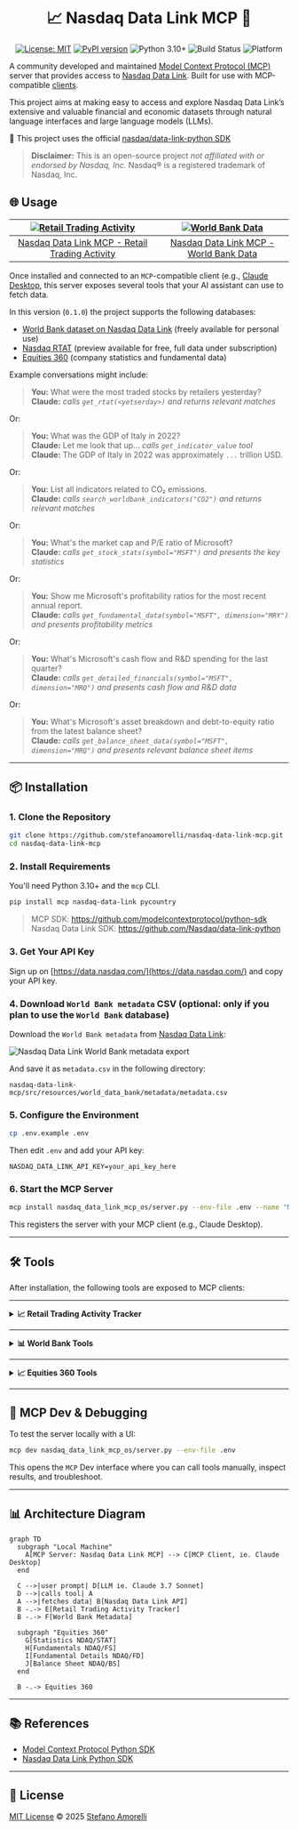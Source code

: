 <div align="center">

# 📈 Nasdaq Data Link MCP 🤖 

</div>

<div align="center">

[![License: MIT](https://img.shields.io/badge/License-MIT-green.svg)](LICENSE)
[![PyPI version](https://badge.fury.io/py/nasdaq-data-link-mcp-os.svg)](https://pypi.org/project/nasdaq-data-link-mcp-os/)
![Python 3.10+](https://img.shields.io/badge/Python-3.10%2B-blue.svg)
![Build Status](https://img.shields.io/badge/build-passing-green.svg)
![Platform](https://img.shields.io/badge/platform-cross--platform-lightgrey.svg)

</div>

A community developed and maintained [Model Context Protocol (MCP)](https://github.com/modelcontextprotocol) server that provides access to [Nasdaq Data Link](https://data.nasdaq.com/). Built for use with MCP-compatible [clients](https://modelcontextprotocol.io/clients).

This project aims at making easy to access and explore Nasdaq Data Link’s extensive and valuable financial and economic datasets through natural language interfaces and large language models (LLMs).

🐍 This project uses the official [nasdaq/data-link-python SDK](https://github.com/Nasdaq/data-link-python)

> **Disclaimer:** This is an open-source project *not affiliated with or endorsed by Nasdaq, Inc.* Nasdaq® is a registered trademark of Nasdaq, Inc.


## 🌐 Usage

| [![Retail Trading Activity](https://cdn.loom.com/sessions/thumbnails/b0299f6f6f1844669b5d2f73a86a3dcb-63f0e754bafcbe42-full-play.gif)](https://www.loom.com/share/b0299f6f6f1844669b5d2f73a86a3dcb) | [![World Bank Data](https://cdn.loom.com/sessions/thumbnails/a07e518bb6eb4de4b5a06a5a1a112a24-ff58182656db7dca-full-play.gif)](https://www.loom.com/share/a07e518bb6eb4de4b5a06a5a1a112a24) |
|:--:|:--:|
| [Nasdaq Data Link MCP - Retail Trading Activity](https://www.loom.com/share/b0299f6f6f1844669b5d2f73a86a3dcb) | [Nasdaq Data Link MCP - World Bank Data](https://www.loom.com/share/a07e518bb6eb4de4b5a06a5a1a112a24) |

Once installed and connected to an `MCP`-compatible client (e.g., [Claude Desktop](https://claude.ai/download), this server exposes several tools that your AI assistant can use to fetch data.

In this version (`0.1.0`) the project supports the following databases:
- [World Bank dataset on Nasdaq Data Link](https://data.nasdaq.com/databases/WB) (freely available for personal use)
- [Nasdaq RTAT](https://data.nasdaq.com/databases/RTAT) (preview available for free, full data under subscription)
- [Equities 360](https://data.nasdaq.com/databases/E360) (company statistics and fundamental data)

Example conversations might include:

> **You:** What were the most traded stocks by retailers yesterday?  
> **Claude:** *calls `get_rtat(<yetserday>)` and returns relevant matches*

Or:

> **You:** What was the GDP of Italy in 2022?  
> **Claude:** Let me look that up... *calls `get_indicator_value` tool*  
> **Claude:** The GDP of Italy in 2022 was approximately `...` trillion USD.

Or:

> **You:** List all indicators related to CO₂ emissions.  
> **Claude:** *calls `search_worldbank_indicators("CO2")` and returns relevant matches*

Or:

> **You:** What's the market cap and P/E ratio of Microsoft?  
> **Claude:** *calls `get_stock_stats(symbol="MSFT")` and presents the key statistics*

Or:

> **You:** Show me Microsoft's profitability ratios for the most recent annual report.  
> **Claude:** *calls `get_fundamental_data(symbol="MSFT", dimension="MRY")` and presents profitability metrics*

Or:

> **You:** What's Microsoft's cash flow and R&D spending for the last quarter?  
> **Claude:** *calls `get_detailed_financials(symbol="MSFT", dimension="MRQ")` and presents cash flow and R&D data*

Or:

> **You:** What's Microsoft's asset breakdown and debt-to-equity ratio from the latest balance sheet?  
> **Claude:** *calls `get_balance_sheet_data(symbol="MSFT", dimension="MRQ")` and presents relevant balance sheet items*

---

## 📦 Installation

### 1. Clone the Repository

```bash
git clone https://github.com/stefanoamorelli/nasdaq-data-link-mcp.git
cd nasdaq-data-link-mcp
```

### 2. Install Requirements

You'll need Python 3.10+ and the `mcp` CLI.

```bash
pip install mcp nasdaq-data-link pycountry
```

> MCP SDK: https://github.com/modelcontextprotocol/python-sdk  
> Nasdaq Data Link SDK: https://github.com/Nasdaq/data-link-python

### 3. Get Your API Key

Sign up on [https://data.nasdaq.com/](https://data.nasdaq.com/) and copy your API key.

### 4. Download `World Bank metadata` CSV (optional: only if you plan to use the `World Bank` database)

Download the `World Bank metadata` from [Nasdaq Data Link](https://data.nasdaq.com/databases/WB):

![Nasdaq Data Link World Bank metadata export](https://github.com/user-attachments/assets/411f4f9b-6f19-4b13-bde8-688b39458e18)

And save it as `metadata.csv` in the following directory:

```
nasdaq-data-link-mcp/src/resources/world_data_bank/metadata/metadata.csv
```


### 5. Configure the Environment

```bash
cp .env.example .env
```

Then edit `.env` and add your API key:

```
NASDAQ_DATA_LINK_API_KEY=your_api_key_here
```

### 6. Start the MCP Server

```bash
mcp install nasdaq_data_link_mcp_os/server.py --env-file .env --name "Nasdaq Data Link MCP Server"
```

This registers the server with your MCP client (e.g., Claude Desktop).

---

## 🛠️ Tools

After installation, the following tools are exposed to MCP clients:

---

<details>
<summary><strong>📈 Retail Trading Activity Tracker</strong></summary>

### `get_rtat10`

Retrieves Retail Trading Activity Tracker 10 (RTAT10) data for specific dates and optional tickers.

```json
{
  "action": "tool",
  "name": "get_rtat10",
  "params": {
    "dates": "2025-03-31,2025-03-28,2025-03-27",
    "tickers": "TSLA,TQQQ,SQQQ"
  }
}
```

Returns RTAT10 data from Nasdaq Data Link for the given dates and tickers.

---

### `get_rtat`

Retrieves Retail Trading Activity (RTAT) data for specific dates and optional tickers.

```json
{
  "action": "tool",
  "name": "get_rtat",
  "params": {
    "dates": "2025-03-31,2025-03-28,2025-03-27",
    "tickers": "TSLA,TQQQ,SQQQ"
  }
}
```

Returns RTAT data from Nasdaq Data Link for the given dates and tickers.

</details>

---

<details>
<summary><strong>📊 World Bank Tools</strong></summary>

### `get_indicator_value`

Fetch the value for a specific indicator and country.

```json
{
  "action": "tool",
  "name": "get_indicator_value",
  "params": {
    "country": "Italy",
    "indicator": "NY.GDP.MKTP.CD"
  }
}
```

Returns the latest value for that indicator.

---

### `country_code`

Returns the ISO 3-letter country code (e.g., `"ITA"` for Italy).

```json
{
  "action": "tool",
  "name": "country_code",
  "params": {
    "countryName": "Italy"
  }
}
```

---

### `list_worldbank_indicators`

Returns a list of all 1500+ indicators available.

```json
{
  "action": "tool",
  "name": "list_worldbank_indicators"
}
```

---

### `search_worldbank_indicators`

Searches for indicators by keyword.

```json
{
  "action": "tool",
  "name": "search_worldbank_indicators",
  "params": {
    "keyword": "population"
  }
}
```

</details>

---

<details>
<summary><strong>📈 Equities 360 Tools</strong></summary>

### `get_stock_stats`

Retrieves comprehensive statistics for a company from the Nasdaq Equities 360 database.

```json
{
  "action": "tool",
  "name": "get_stock_stats",
  "params": {
    "symbol": "MSFT"
  }
}
```

Or using FIGI:

```json
{
  "action": "tool",
  "name": "get_stock_stats",
  "params": {
    "figi": "BBG000BPH459"
  }
}
```

Returns company statistics including market cap, PE ratio, 52-week highs/lows, dividend information, and more.

---

### `list_stock_stat_fields`

Lists all available fields in the stock statistics database with descriptions.

```json
{
  "action": "tool",
  "name": "list_stock_stat_fields"
}
```

Returns information about all available fields that can be queried through the `get_stock_stats` tool.

---

### `get_fundamental_data`

Retrieves fundamental financial data from the Nasdaq Equities 360 Fundamental Summary database.

```json
{
  "action": "tool",
  "name": "get_fundamental_data",
  "params": {
    "symbol": "MSFT",
    "dimension": "MRY"
  }
}
```

Or using multiple parameters:

```json
{
  "action": "tool",
  "name": "get_fundamental_data",
  "params": {
    "figi": "BBG000BPH459",
    "calendardate": "2022-12-31",
    "dimension": "MRQ"
  }
}
```

Returns fundamental data including profitability ratios (ROA, ROE, ROS), valuation metrics (P/E, P/S), income statement items (revenue, gross profit), and financial health indicators (current ratio, debt-to-equity).

---

### `list_fundamental_fields`

Lists all available fields in the fundamental summary database with descriptions.

```json
{
  "action": "tool",
  "name": "list_fundamental_fields"
}
```

Returns information about all available fields that can be queried through the `get_fundamental_data` tool.

---

### `get_detailed_financials`

Retrieves detailed financial data from the Nasdaq Equities 360 Fundamental Details database.

```json
{
  "action": "tool",
  "name": "get_detailed_financials",
  "params": {
    "symbol": "MSFT",
    "dimension": "MRQ"
  }
}
```

Or using multiple parameters:

```json
{
  "action": "tool",
  "name": "get_detailed_financials",
  "params": {
    "figi": "BBG000BPH459",
    "calendardate": "2022-12-31",
    "dimension": "MRY"
  }
}
```

Returns comprehensive financial statement data including balance sheet items (assets, liabilities, equity), income statement components (revenue, expenses, profit), cash flow details (operating, investing, financing), and detailed financial ratios.

---

### `list_detailed_financial_fields`

Lists all available fields in the fundamental details database with descriptions.

```json
{
  "action": "tool",
  "name": "list_detailed_financial_fields"
}
```

Returns information about all available fields that can be queried through the `get_detailed_financials` tool.

---

### `get_balance_sheet_data`

Retrieves balance sheet data from the Nasdaq Equities 360 Balance Sheet database.

```json
{
  "action": "tool",
  "name": "get_balance_sheet_data",
  "params": {
    "symbol": "MSFT",
    "dimension": "MRQ"
  }
}
```

Or using multiple parameters:

```json
{
  "action": "tool",
  "name": "get_balance_sheet_data",
  "params": {
    "figi": "BBG000BPH459",
    "calendardate": "2022-12-31",
    "dimension": "MRY"
  }
}
```

Returns comprehensive balance sheet data including assets (current, non-current, intangible), liabilities (current, non-current, debt), stockholders' equity, and key balance sheet metrics.

---

### `list_balance_sheet_fields`

Lists all available fields in the balance sheet database with descriptions.

```json
{
  "action": "tool",
  "name": "list_balance_sheet_fields"
}
```

Returns information about all available fields that can be queried through the `get_balance_sheet_data` tool.

</details>

---

## 🧪 MCP Dev & Debugging

To test the server locally with a UI:

```bash
mcp dev nasdaq_data_link_mcp_os/server.py --env-file .env
```

This opens the `MCP` Dev interface where you can call tools manually, inspect results, and troubleshoot.

---

## 📊 Architecture Diagram

```mermaid
graph TD
  subgraph "Local Machine"
    A[MCP Server: Nasdaq Data Link MCP] --> C[MCP Client, ie. Claude Desktop]
  end

  C -->|user prompt| D[LLM ie. Claude 3.7 Sonnet]
  D -->|calls tool| A
  A -->|fetches data| B[Nasdaq Data Link API]
  B -.-> E[Retail Trading Activity Tracker]
  B -.-> F[World Bank Metadata]
  
  subgraph "Equities 360"
    G[Statistics NDAQ/STAT]
    H[Fundamentals NDAQ/FS]
    I[Fundamental Details NDAQ/FD]
    J[Balance Sheet NDAQ/BS]
  end
  
  B -.-> Equities 360
```

---

## 📚 References

- [Model Context Protocol Python SDK](https://github.com/modelcontextprotocol/python-sdk)
- [Nasdaq Data Link Python SDK](https://github.com/Nasdaq/data-link-python)

---

## 📄 License

[MIT License](LICENSE) © 2025 [Stefano Amorelli](https://github.com/stefanoamorelli)
